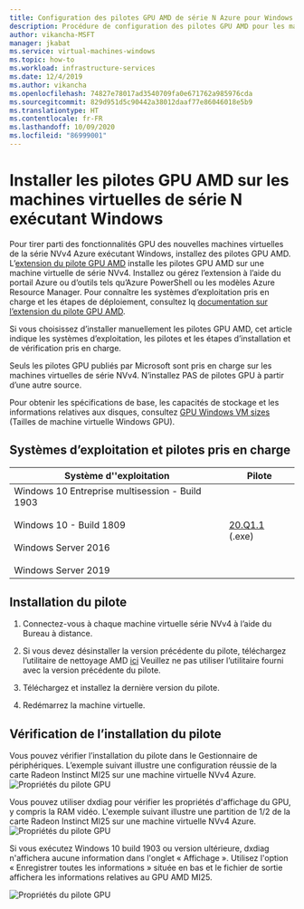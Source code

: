 ```yaml
---
title: Configuration des pilotes GPU AMD de série N Azure pour Windows
description: Procédure de configuration des pilotes GPU AMD pour les machines virtuelles série N exécutant Windows Serveur ou Windows dans Azure
author: vikancha-MSFT
manager: jkabat
ms.service: virtual-machines-windows
ms.topic: how-to
ms.workload: infrastructure-services
ms.date: 12/4/2019
ms.author: vikancha
ms.openlocfilehash: 74827e78017ad3540709fa0e671762a985976cda
ms.sourcegitcommit: 829d951d5c90442a38012daaf77e86046018e5b9
ms.translationtype: HT
ms.contentlocale: fr-FR
ms.lasthandoff: 10/09/2020
ms.locfileid: "86999001"
---
```

# <a name="install-amd-gpu-drivers-on-n-series-vms-running-windows"></a>Installer les pilotes GPU AMD sur les machines virtuelles de série N exécutant Windows

Pour tirer parti des fonctionnalités GPU des nouvelles machines virtuelles de la série NVv4 Azure exécutant Windows, installez des pilotes GPU AMD. L’[extension du pilote GPU AMD](../extensions/hpccompute-amd-gpu-windows.md) installe les pilotes GPU AMD sur une machine virtuelle de série NVv4. Installez ou gérez l’extension à l’aide du portail Azure ou d’outils tels qu’Azure PowerShell ou les modèles Azure Resource Manager. Pour connaître les systèmes d’exploitation pris en charge et les étapes de déploiement, consultez lq [documentation sur l’extension du pilote GPU AMD](../extensions/hpccompute-amd-gpu-windows.md).

Si vous choisissez d’installer manuellement les pilotes GPU AMD, cet article indique les systèmes d’exploitation, les pilotes et les étapes d’installation et de vérification pris en charge.

Seuls les pilotes GPU publiés par Microsoft sont pris en charge sur les machines virtuelles de série NVv4. N’installez PAS de pilotes GPU à partir d’une autre source.

Pour obtenir les spécifications de base, les capacités de stockage et les informations relatives aux disques, consultez [GPU Windows VM sizes](../sizes-gpu.md?toc=/azure/virtual-machines/windows/toc.json) (Tailles de machine virtuelle Windows GPU).



## <a name="supported-operating-systems-and-drivers"></a>Systèmes d’exploitation et pilotes pris en charge

| Système d''exploitation | Pilote |
| -------- |------------- |
| Windows 10 Entreprise multisession - Build 1903 <br/><br/>Windows 10 - Build 1809<br/><br/>Windows Server 2016<br/><br/>Windows Server 2019 | [20.Q1.1](https://download.microsoft.com/download/3/8/9/3893407b-e8aa-4079-8592-735d7dd1c19a/Radeon-Pro-Software-for-Enterprise-GA.exe) (.exe) |


## <a name="driver-installation"></a>Installation du pilote

1. Connectez-vous à chaque machine virtuelle série NVv4 à l’aide du Bureau à distance.

2. Si vous devez désinstaller la version précédente du pilote, téléchargez l’utilitaire de nettoyage AMD [ici](https://download.microsoft.com/download/4/f/1/4f19b714-9304-410f-9c64-826404e07857/AMDCleanupUtilityni.exe) Veuillez ne pas utiliser l’utilitaire fourni avec la version précédente du pilote.

3. Téléchargez et installez la dernière version du pilote.

4. Redémarrez la machine virtuelle.

## <a name="verify-driver-installation"></a>Vérification de l’installation du pilote

Vous pouvez vérifier l’installation du pilote dans le Gestionnaire de périphériques. L’exemple suivant illustre une configuration réussie de la carte Radeon Instinct MI25 sur une machine virtuelle NVv4 Azure.
<br />
![Propriétés du pilote GPU](./media/n-series-amd-driver-setup/device-manager.png)

Vous pouvez utiliser dxdiag pour vérifier les propriétés d'affichage du GPU, y compris la RAM vidéo. L'exemple suivant illustre une partition de 1/2 de la carte Radeon Instinct MI25 sur une machine virtuelle NVv4 Azure.
<br />
![Propriétés du pilote GPU](./media/n-series-amd-driver-setup/dxdiag-output-new.png)

Si vous exécutez Windows 10 build 1903 ou version ultérieure, dxdiag n'affichera aucune information dans l'onglet « Affichage ». Utilisez l'option « Enregistrer toutes les informations » située en bas et le fichier de sortie affichera les informations relatives au GPU AMD MI25.

![Propriétés du pilote GPU](./media/n-series-amd-driver-setup/dxdiag-details.png)
